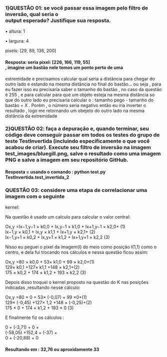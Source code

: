 ### 1)QUESTÃO 01: se você passar essa imagem pelo filtro de inversão, qual seria o <br>output esperado? Justifique sua resposta.

• altura: 1

• largura: 4

pixels: [29, 89, 136, 200]

#### Resposta: seria pixel: [226, 166, 119, 55] <br>, imagine um bastão nele temos um ponto perto de uma 
estremidade e precisamos calcular qual seria a distância para chegar do outro lado e estando na mesma
distância no final do bastão... ou seja , para eu fazer isso eu precisaria saber o tamanho do
bastão , no caso da questão é 255 , e para calcular para que um objeto esteja na mesma distância so que do outro
lado eu precisaria calcular o : tamanho pego - tamanho do bastão = X . Porém , o número seria 
negativo então eu iria inverter o resultado ,
logo me retornando um obejeto do outro lado na mesma distância da extremidade 

### 2)QUESTÃO 02: faça a depuração e, quando terminar, seu código deve conseguir passar em todos os testes do grupo de teste TestInvertida (incluindo especificamente o que você acabou de criar). Execute seu filtro de inversão na imagem test_images/bluegill.png, salve o resultado como uma imagem PNG e salve a imagem em seu repositório GitHub.

#### Resposta = usando o comando : python test.py TestInvertida.test_invertida_2

### QUESTÃO 03: considere uma etapa de correlacionar uma imagem com o seguinte
kernel:

Na questão é usado um calculo para calcular o valor central: 

Ox,y =Ix−1,y−1 × k0,0 + Ix,y−1 × k1,0 + Ix+1,y−1 × k2,0+ (1)<br>
Ix−1,y × k0,1 + Ix,y × k1,1 + Ix+1,y × k2,1+ (2)<br>
Ix−1,y+1 × k0,2 + Ix,y+1 × k1,2 + Ix+1,y+1 × k2,2 (3)<br>

Nisso eu peguei o pixel da imagem(I) do meio como posição I(1,1) como o centro, e dela fui trocando nos cálculos 
e nessa questão ficou assim:

  Ox,y =80 × k0,0 + 53× k1,0 +  99 × k2,0+(1)<br>
 129× k0,1 +127× k1,1 +148 × k2,1+(2)<br>
 175 × k0,2 + 174 × k1,2 + 193 × k2,2 (3)  <br>
 
Depois disso troquei o kernel proposto na questão do K nas posições indicadas ,resultando nesse cálculo:

  Ox,y =80 × 0 + 53× (-0,07) +  99 ×0+(1)<br>
 129× (-0,45) +127× 1,2 +148 × (-0,25)+(2)<br>
 175 × 0 + 174 × k1,2 + 193 × 0 (3)  <br>
 
E finalmente fiz os cálculos :

   0  +    (-3,71) +   0  +<br>
(-58,05)  +152,4 + (-37) + <br>
     0  +  (-20,88) +   0  <br>
     
#### Resultando em : 32,76 ou aproxidamente 33 
